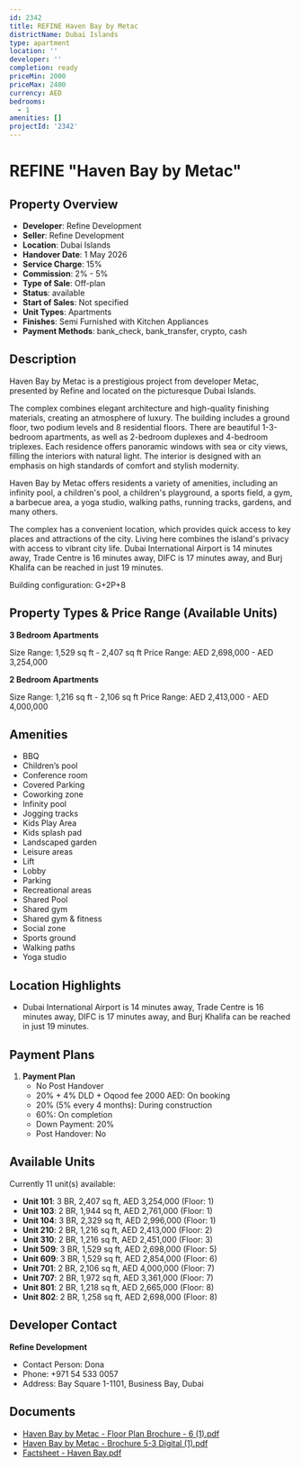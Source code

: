 ```yaml
---
id: 2342
title: REFINE Haven Bay by Metac
districtName: Dubai Islands
type: apartment
location: ''
developer: ''
completion: ready
priceMin: 2000
priceMax: 2400
currency: AED
bedrooms:
  - 1
amenities: []
projectId: '2342'
---
```


# REFINE "Haven Bay by Metac"

## Property Overview
- **Developer**: Refine Development
- **Seller**: Refine Development
- **Location**: Dubai Islands
- **Handover Date**: 1 May 2026
- **Service Charge**: 15%
- **Commission**: 2% - 5%
- **Type of Sale**: Off-plan
- **Status**: available
- **Start of Sales**: Not specified
- **Unit Types**: Apartments
- **Finishes**: Semi Furnished with Kitchen Appliances
- **Payment Methods**: bank_check, bank_transfer, crypto, cash

## Description
Haven Bay by Metac is a prestigious project from developer Metac, presented by Refine and located on the picturesque Dubai Islands. 

The complex combines elegant architecture and high-quality finishing materials, creating an atmosphere of luxury. The building includes a ground floor, two podium levels and 8 residential floors. There are beautiful 1-3-bedroom apartments, as well as 2-bedroom duplexes and 4-bedroom triplexes. Each residence offers panoramic windows with sea or city views, filling the interiors with natural light. The interior is designed with an emphasis on high standards of comfort and stylish modernity.

Haven Bay by Metac offers residents a variety of amenities, including an infinity pool, a children's pool, a children's playground, a sports field, a gym, a barbecue area, a yoga studio, walking paths, running tracks, gardens, and many others.

The complex has a convenient location, which provides quick access to key places and attractions of the city. Living here combines the island's privacy with access to vibrant city life. Dubai International Airport is 14 minutes away, Trade Centre is 16 minutes away, DIFC is 17 minutes away, and Burj Khalifa can be reached in just 19 minutes.

Building configuration: G+2P+8

## Property Types & Price Range (Available Units)
**3 Bedroom Apartments**

Size Range: 1,529 sq ft - 2,407 sq ft
Price Range: AED 2,698,000 - AED 3,254,000

**2 Bedroom Apartments**

Size Range: 1,216 sq ft - 2,106 sq ft
Price Range: AED 2,413,000 - AED 4,000,000

## Amenities
- BBQ
- Children’s pool
- Conference room
- Covered Parking
- Coworking zone
- Infinity pool
- Jogging tracks
- Kids Play Area
- Kids splash pad
- Landscaped garden
- Leisure areas
- Lift
- Lobby
- Parking
- Recreational areas
- Shared Pool
- Shared gym
- Shared gym & fitness
- Social zone
- Sports ground
- Walking paths
- Yoga studio

## Location Highlights
- Dubai International Airport is 14 minutes away, Trade Centre is 16 minutes away, DIFC is 17 minutes away, and Burj Khalifa can be reached in just 19 minutes.

## Payment Plans
1. **Payment Plan**
   - No Post Handover
   - 20% + 4% DLD + Oqood fee 2000 AED: On booking
   - 20% (5% every 4 months): During construction
   - 60%: On completion
   - Down Payment: 20%
   - Post Handover: No

## Available Units
Currently 11 unit(s) available:
- **Unit 101**: 3 BR, 2,407 sq ft, AED 3,254,000 (Floor: 1)
- **Unit 103**: 2 BR, 1,944 sq ft, AED 2,761,000 (Floor: 1)
- **Unit 104**: 3 BR, 2,329 sq ft, AED 2,996,000 (Floor: 1)
- **Unit 210**: 2 BR, 1,216 sq ft, AED 2,413,000 (Floor: 2)
- **Unit 310**: 2 BR, 1,216 sq ft, AED 2,451,000 (Floor: 3)
- **Unit 509**: 3 BR, 1,529 sq ft, AED 2,698,000 (Floor: 5)
- **Unit 609**: 3 BR, 1,529 sq ft, AED 2,854,000 (Floor: 6)
- **Unit 701**: 2 BR, 2,106 sq ft, AED 4,000,000 (Floor: 7)
- **Unit 707**: 2 BR, 1,972 sq ft, AED 3,361,000 (Floor: 7)
- **Unit 801**: 2 BR, 1,218 sq ft, AED 2,665,000 (Floor: 8)
- **Unit 802**: 2 BR, 1,258 sq ft, AED 2,698,000 (Floor: 8)

## Developer Contact
**Refine Development**
- Contact Person: Dona
- Phone: +971 54 533 0057
- Address: Bay Square 1-1101, Business Bay, Dubai

## Documents
- [Haven Bay by Metac - Floor Plan Brochure - 6 (1).pdf](https://cdn.geniemap.net/2024/09/25/r944ChsNQ3k3fQxi12KYh3gHtvcrfbsJETSAsdmu.pdf)
- [Haven Bay by Metac - Brochure 5-3 Digital (1).pdf](https://cdn.geniemap.net/2024/09/25/RwIpdrNtLq5FBOy5h0vG10I5fsOo5X3Qm9BvyMQn.pdf)
- [Factsheet - Haven Bay.pdf](https://cdn.geniemap.net/2025/03/31/CJPGROPgcZ2Z5fT9OihntDJM3fWTlX61kNjkDgVC.pdf)
